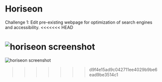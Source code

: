 # Horiseon
Challenge 1: Edit pre-existing webpage for optimization of search engines and accessibility.
<<<<<<< HEAD

![horiseon screenshot](https://user-images.githubusercontent.com/94068596/142959752-1958ecde-2659-4216-a848-95912e58320f.jpg)
=======
![horiseon screenshot](https://user-images.githubusercontent.com/94068596/142959752-1958ecde-2659-4216-a848-95912e58320f.jpg)
>>>>>>> d9f4e15ad9c042711ee4029b9be6ead9be3514c1
